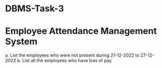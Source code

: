 # DBMS-Task-3

# Employee Attendance Management System
a. List the employees who were not present during 21-12-2022 to 27-12-2022
b. List all the employees who have loss of pay
